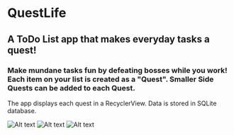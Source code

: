 # QuestLife

<h2>A ToDo List app that makes everyday tasks a quest!</h2>

<h3>Make mundane tasks fun by defeating bosses while you work! Each item on your list is created as a "Quest". Smaller Side Quests can be added to each Quest.</h3>

<p>The app displays each quest in a RecyclerView. Data is stored in SQLite database.</p>




![Alt text](app_images/image1.png.jpg)
![Alt text](app_images/image2.png.jpg)
![Alt text](app_images/image3.png.jpg)





